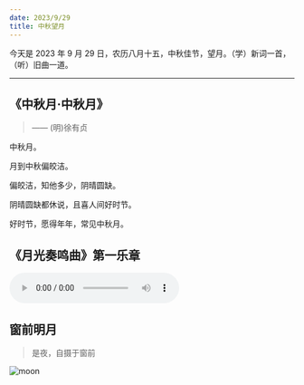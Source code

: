 ```yaml
---
date: 2023/9/29
title: 中秋望月
---
```


今天是 2023 年 9 月 29 日，农历八月十五，中秋佳节，望月。（学）新词一首，（听）旧曲一道。

---

## 《中秋月·中秋月》

> —— (明)徐有贞

中秋月。

月到中秋偏皎洁。

偏皎洁，知他多少，阴晴圆缺。

阴晴圆缺都休说，且喜人间好时节。

好时节，愿得年年，常见中秋月。

## 《月光奏鸣曲》第一乐章

<audio class="my-6" controls>
  <source src="./Ludwig_van_Beethoven_sonata_no_14.mp3" type="video/mp4">
</audio>

## 窗前明月

> 是夜，自摄于窗前

![moon](https://s1.imagehub.cc/images/2023/10/10/moon017feb1ed909f47d.jpeg)
